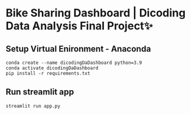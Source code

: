 # Bike Sharing Dashboard | Dicoding Data Analysis Final Project✨
## Setup Virtual Enironment - Anaconda
```
conda create --name dicodingDaDashboard python=3.9
conda activate dicodingDaDashboard
pip install -r requirements.txt
```
## Run streamlit app
```
streamlit run app.py
```
